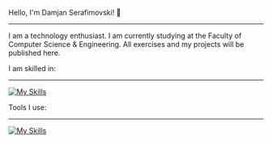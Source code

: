 Hello, I'm Damjan Serafimovski! 👋 
<hr>

I am a technology enthusiast. I am currently studying at the Faculty of Computer Science & Engineering. All exercises and my projects will be published here.

I am skilled in:
<hr>

[![My Skills](https://skillicons.dev/icons?i=cpp,c,html,css,java)](https://skillicons.dev)

Tools I use:
<hr>

[![My Skills](https://skillicons.dev/icons?i=clion,idea,webstorm)](https://skillicons.dev)


